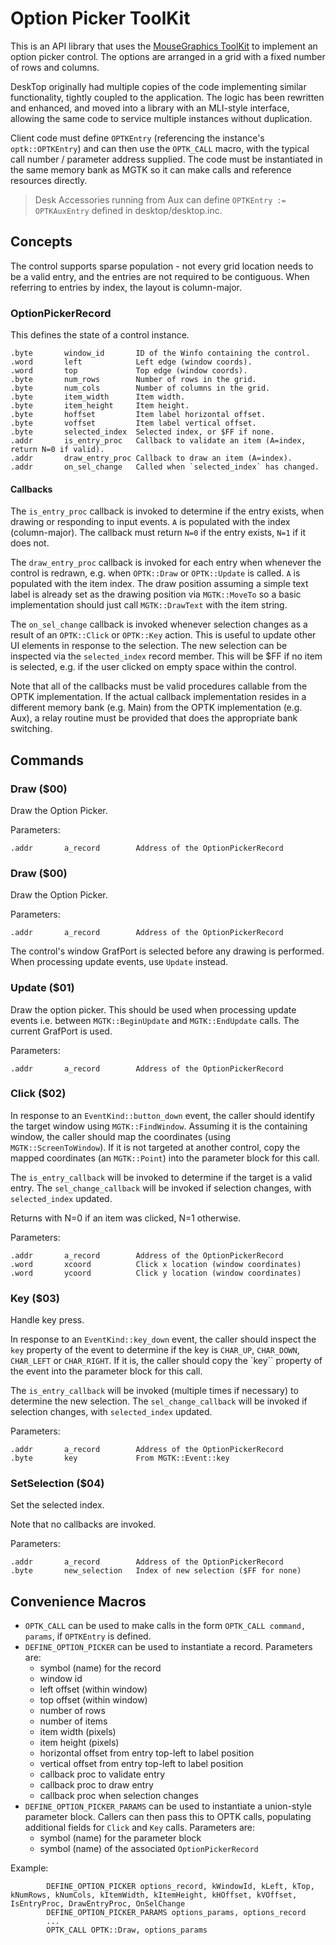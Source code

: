 # Option Picker ToolKit

This is an API library that uses the [MouseGraphics ToolKit](../mgtk/MGTK.md) to implement an option picker control. The options are arranged in a grid with a fixed number of rows and columns.

DeskTop originally had multiple copies of the code implementing similar functionality, tightly coupled to the application. The logic has been rewritten and enhanced, and moved into a library with an MLI-style interface, allowing the same code to service multiple instances without duplication.

Client code must define `OPTKEntry` (referencing the instance's `optk::OPTKEntry`) and can then use the `OPTK_CALL` macro, with the typical call number / parameter address supplied. The code must be instantiated in the same memory bank as MGTK so it can make calls and reference resources directly.

> Desk Accessories running from Aux can define `OPTKEntry := OPTKAuxEntry` defined in desktop/desktop.inc.

## Concepts

The control supports sparse population - not every grid location needs to be a valid entry, and the entries are not required to be contiguous. When referring to entries by index, the layout is column-major.

### OptionPickerRecord

This defines the state of a control instance.
```
.byte       window_id       ID of the Winfo containing the control.
.word       left            Left edge (window coords).
.word       top             Top edge (window coords).
.byte       num_rows        Number of rows in the grid.
.byte       num_cols        Number of columns in the grid.
.byte       item_width      Item width.
.byte       item_height     Item height.
.byte       hoffset         Item label horizontal offset.
.byte       voffset         Item label vertical offset.
.byte       selected_index  Selected index, or $FF if none.
.addr       is_entry_proc   Callback to validate an item (A=index, return N=0 if valid).
.addr       draw_entry_proc Callback to draw an item (A=index).
.addr       on_sel_change   Called when `selected_index` has changed.
```

#### Callbacks

The `is_entry_proc` callback is invoked to determine if the entry exists, when drawing or responding to input events. `A` is populated with the index (column-major). The callback must return `N=0` if the entry exists, `N=1` if it does not.

The `draw_entry_proc` callback is invoked for each entry when whenever the control is redrawn, e.g. when `OPTK::Draw` or `OPTK::Update` is called. `A` is populated with the item index. The draw position assuming a simple text label is already set as the drawing position via `MGTK::MoveTo` so a basic implementation should just call `MGTK::DrawText` with the item string.

The `on_sel_change` callback is invoked whenever selection changes as a result of an `OPTK::Click` or `OPTK::Key` action. This is useful to update other UI elements in response to the selection. The new selection can be inspected via the `selected_index` record member. This will be $FF if no item is selected, e.g. if the user clicked on empty space within the control.

Note that all of the callbacks must be valid procedures callable from the OPTK implementation. If the actual callback implementation resides in a different memory bank (e.g. Main) from the OPTK implementation (e.g. Aux), a relay routine must be provided that does the appropriate bank switching.

## Commands

### Draw ($00)
Draw the Option Picker.

Parameters:
```
.addr       a_record        Address of the OptionPickerRecord
```

### Draw ($00)
Draw the Option Picker.

Parameters:
```
.addr       a_record        Address of the OptionPickerRecord
```

The control's window GrafPort is selected before any drawing is performed. When processing update events, use `Update` instead.

### Update ($01)

Draw the option picker. This should be used when processing update events i.e. between `MGTK::BeginUpdate` and `MGTK::EndUpdate` calls. The current GrafPort is used.

Parameters:
```
.addr       a_record        Address of the OptionPickerRecord
```

### Click ($02)

In response to an `EventKind::button_down` event, the caller should identify the target window using `MGTK::FindWindow`. Assuming it is the containing window, the caller should map the coordinates (using `MGTK::ScreenToWindow`). If it is not targeted at another control, copy the mapped coordinates (an `MGTK::Point`) into the parameter block for this call.

The `is_entry_callback` will be invoked to determine if the target is a valid entry. The `sel_change_callback` will be invoked if selection changes, with `selected_index` updated.

Returns with N=0 if an item was clicked, N=1 otherwise.

Parameters:
```
.addr       a_record        Address of the OptionPickerRecord
.word       xcoord          Click x location (window coordinates)
.word       ycoord          Click y location (window coordinates)
```

### Key ($03)
Handle key press.

In response to an `EventKind::key_down` event, the caller should inspect the `key` property of the event to determine if the key is `CHAR_UP`, `CHAR_DOWN`, `CHAR_LEFT` or `CHAR_RIGHT`. If it is, the caller should copy the `key`` property of the event into the parameter block for this call.

The `is_entry_callback` will be invoked (multiple times if necessary) to determine the new selection. The `sel_change_callback` will be invoked if selection changes, with `selected_index` updated.

Parameters:
```
.addr       a_record        Address of the OptionPickerRecord
.byte       key             From MGTK::Event::key
```

### SetSelection ($04)
Set the selected index.

Note that no callbacks are invoked.

Parameters:
```
.addr       a_record        Address of the OptionPickerRecord
.byte       new_selection   Index of new selection ($FF for none)
```

## Convenience Macros

* `OPTK_CALL` can be used to make calls in the form `OPTK_CALL command, params`, if `OPTKEntry` is defined.
* `DEFINE_OPTION_PICKER` can be used to instantiate a record. Parameters are:
  * symbol (name) for the record
  * window id
  * left offset (within window)
  * top offset (within window)
  * number of rows
  * number of items
  * item width (pixels)
  * item height (pixels)
  * horizontal offset from entry top-left to label position
  * vertical offset from entry top-left to label position
  * callback proc to validate entry
  * callback proc to draw entry
  * callback proc when selection changes
* `DEFINE_OPTION_PICKER_PARAMS` can be used to instantiate a union-style parameter block. Callers can then pass this to OPTK calls, populating additional fields for `Click` and `Key` calls. Parameters are:
  * symbol (name) for the parameter block
  * symbol (name) of the associated `OptionPickerRecord`

Example:
```
        DEFINE_OPTION_PICKER options_record, kWindowId, kLeft, kTop, kNumRows, kNumCols, kItemWidth, kItemHeight, kHOffset, kVOffset, IsEntryProc, DrawEntryProc, OnSelChange
        DEFINE_OPTION_PICKER_PARAMS options_params, options_record
        ...
        OPTK_CALL OPTK::Draw, options_params
```
